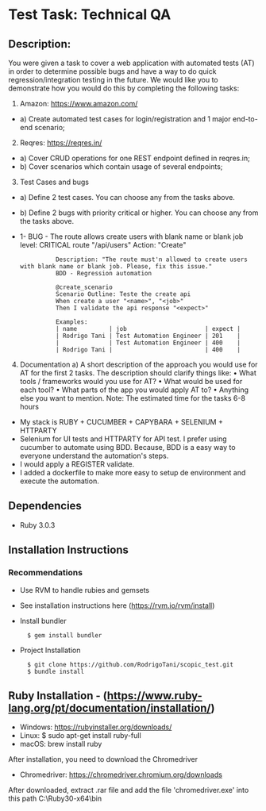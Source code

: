 # Test Task: Technical QA
## Description:
You were given a task to cover a web application with automated tests (AT) in order to
determine possible bugs and have a way to do quick regression/integration testing in the
future. We would like you to demonstrate how you would do this by completing the following
tasks:

1. Amazon: https://www.amazon.com/
* a) Create automated test cases for login/registration and 1 major end-to-end scenario;
2. Reqres: https://reqres.in/
* a) Cover CRUD operations for one REST endpoint defined in reqres.in;
* b) Cover scenarios which contain usage of several endpoints;
3. Test Cases and bugs
* a) Define 2 test cases. You can choose any from the tasks above.
* b) Define 2 bugs with priority critical or higher. You can choose any from the tasks above.

* 1- BUG - The route allows create users with blank name or blank job
                level: CRITICAL
                route "/api/users"
                Action: "Create"

                Description: "The route must'n allowed to create users with blank name or blank job. Please, fix this issue."
                BDD - Regression automation

                @create_scenario
                Scenario Outline: Teste the create api
                When create a user "<name>", "<job>"
                Then I validate the api response "<expect>"

                Examples:
                | name         | job                      | expect |
                | Rodrigo Tani | Test Automation Engineer | 201    |
                |              | Test Automation Engineer | 400    |
                | Rodrigo Tani |                          | 400    |

4. Documentation
a) A short description of the approach you would use for AT for the first 2 tasks. The
description should clarify things like:
• What tools / frameworks would you use for AT?
• What would be used for each tool?
• What parts of the app you would apply AT to?
• Anything else you want to mention.
Note: The estimated time for the tasks 6-8 hours

- My stack is RUBY + CUCUMBER + CAPYBARA + SELENIUM + HTTPARTY
- Selenium for UI tests and HTTPARTY for API test. I prefer using cucumber to automate using BDD. Because, BDD is a easy way to everyone understand the automation's steps.
- I would apply a REGISTER validate.
- I added a dockerfile to make more easy to setup de environment and execute the automation.
## Dependencies

* Ruby 3.0.3

## Installation Instructions

### Recommendations

* Use RVM to handle rubies and gemsets

* See installation instructions here (https://rvm.io/rvm/install)

* Install bundler

        $ gem install bundler

* Project Installation

        $ git clone https://github.com/RodrigoTani/scopic_test.git
        $ bundle install

## Ruby Installation - (https://www.ruby-lang.org/pt/documentation/installation/)
* Windows: https://rubyinstaller.org/downloads/
* Linux: 
        $ sudo apt-get install ruby-full
* macOS: 
        brew install ruby

After installation, you need to download the Chromedriver
* Chromedriver: https://chromedriver.chromium.org/downloads

After downloaded, extract .rar file and add the file 'chromedriver.exe' into this path C:\Ruby30-x64\bin
